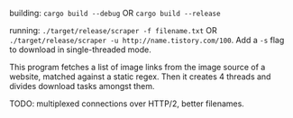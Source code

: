 building: `cargo build --debug` OR `cargo build --release`

running: `./target/release/scraper -f filename.txt` OR `./target/release/scraper -u http://name.tistory.com/100`. Add a `-s` flag to download in single-threaded mode.

This program fetches a list of image links from the image source of a website, matched against a static regex. Then it creates 4 threads and divides download tasks amongst them.

TODO: multiplexed connections over HTTP/2, better filenames.